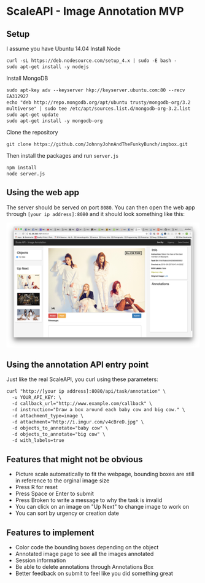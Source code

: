 # ScaleAPI - Image Annotation MVP

## Setup

I assume you have Ubuntu 14.04
Install Node
```
curl -sL https://deb.nodesource.com/setup_4.x | sudo -E bash -
sudo apt-get install -y nodejs
```

Install MongoDB
```
sudo apt-key adv --keyserver hkp://keyserver.ubuntu.com:80 --recv EA312927
echo "deb http://repo.mongodb.org/apt/ubuntu trusty/mongodb-org/3.2 multiverse" | sudo tee /etc/apt/sources.list.d/mongodb-org-3.2.list
sudo apt-get update
sudo apt-get install -y mongodb-org

```

Clone the repository
```
git clone https://github.com/JohnnyJohnAndTheFunkyBunch/imgbox.git
```
Then install the packages and run `server.js`

```
npm install
node server.js
```

## Using the web app
The server should be served on port `8080`. You can then open the web app through `[your ip address]:8080` and it should look something like this:

![alt text](Doc/image1.png)

## Using the annotation API entry point
Just like the real ScaleAPI, you curl using these parameters:
```
curl "http://[your ip address]:8080/api/task/annotation" \
  -u YOUR_API_KEY: \
  -d callback_url="http://www.example.com/callback" \
  -d instruction="Draw a box around each baby cow and big cow." \
  -d attachment_type=image \
  -d attachment="http://i.imgur.com/v4cBreD.jpg" \
  -d objects_to_annotate="baby cow" \
  -d objects_to_annotate="big cow" \
  -d with_labels=true
```

## Features that might not be obvious
* Picture scale automatically to fit the webpage, bounding boxes are still in reference to the orginal image size
* Press R for reset
* Press Space or Enter to submit
* Press Broken to write a message to why the task is invalid
* You can click on an image on "Up Next" to change image to work on
* You can sort by urgency or creation date

## Features to implement
* Color code the bounding boxes depending on the object
* Annotated image page to see all the images annotated
* Session information
* Be able to delete annotations through Annotations Box
* Better feedback on submit to feel like you did something great

